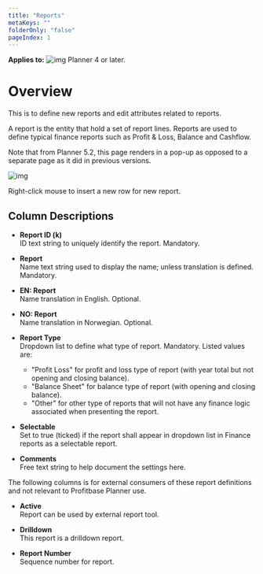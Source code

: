 ```yaml
---
title: "Reports"
metaKeys: ""
folderOnly: "false"
pageIndex: 1
---
```


**Applies to:** ![img](https://profitbasedocs.blob.core.windows.net/icons/yes-icon.png) Planner 4 or later.

# Overview
This is to define new reports and edit attributes related to reports.

A report is the entity that hold a set of report lines. Reports are used to define typical finance reports such as Profit & Loss, Balance and Cashflow.  

Note that from Planner 5.2, this page renders in a pop-up as opposed to a separate page as it did in previous versions.
<br/>

![img](https://profitbasedocs.blob.core.windows.net/enduserhelp/images/report-setup-reports.JPG)

Right-click mouse to insert a new row for new report.
<br/>

## Column Descriptions

- **Report ID (k)**<br/>
ID text string to uniquely identify the report. Mandatory.

- **Report**<br/>
Name text string used to display the name; unless translation is defined. Mandatory.

- **EN: Report**<br/>
Name translation in English. Optional.

- **NO: Report**<br/>
Name translation in Norwegian. Optional.

- **Report Type**<br/>
Dropdown list to define what type of report. Mandatory. Listed values are:
   - "Profit Loss" for profit and loss type of report (with year total but not opening and closing balance).
   - "Balance Sheet" for balance type of report (with opening and closing balance).
   - "Other" for other type of reports that will not have any finance logic associated when presenting the report.

- **Selectable**<br/>
Set to true (ticked) if the report shall appear in dropdown list in Finance reports as a selectable report.

- **Comments**<br/>
Free text string to help document the settings here.

The following columns is for external consumers of these report definitions and not relevant to Profitbase Planner use.

- **Active**<br/>
Report can be used by external report tool.

- **Drilldown**<br/>
This report is a drilldown report.

- **Report Number**<br/>
Sequence number for report.

